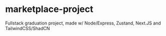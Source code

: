 # marketplace-project
Fullstack graduation project, made w/ Node/Express, Zustand, Next.JS and TailwindCSS/ShadCN